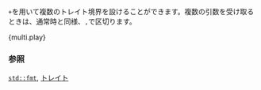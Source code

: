 <!-- Multiple bounds can be applied with a `+`. Like normal, different types are
separated with `,`. -->
`+`を用いて複数のトレイト境界を設けることができます。複数の引数を受け取るときは、通常時と同様、`,`で区切ります。

{multi.play}

<!--
### See also:
-->
### 参照

[`std::fmt`][fmt], [トレイト][traits]

[fmt]: ../hello/print.html
[traits]: ../trait.html
